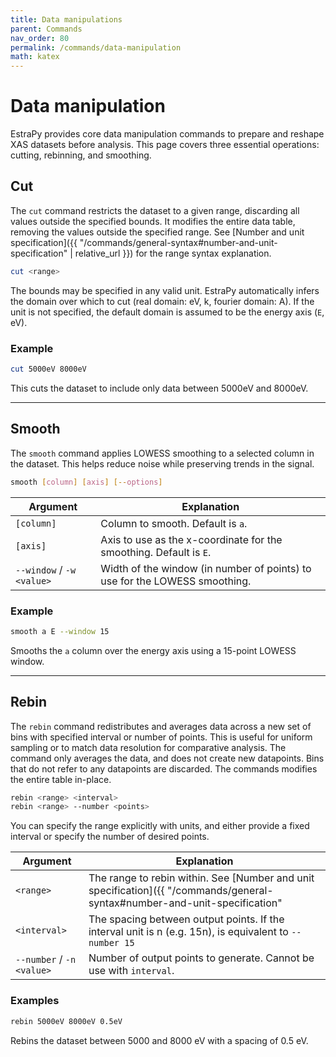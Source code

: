 ```yaml
---
title: Data manipulations
parent: Commands
nav_order: 80
permalink: /commands/data-manipulation
math: katex
---
```


# Data manipulation

EstraPy provides core data manipulation commands to prepare and reshape XAS datasets before analysis. This page covers three essential operations: cutting, rebinning, and smoothing.

## Cut

The `cut` command restricts the dataset to a given range, discarding all values outside the specified bounds.
It modifies the entire data table, removing the values outside the specified range.
See [Number and unit specification]({{ "/commands/general-syntax#number-and-unit-specification" | relative_url }}) for the range syntax explanation.

```sh
cut <range>
```

The bounds may be specified in any valid unit. EstraPy automatically infers the domain over which to cut (real domain: eV, k, fourier domain: A). If the unit is not specified, the default domain is assumed to be the energy axis (`E`, eV).

### Example

```sh
cut 5000eV 8000eV
```

This cuts the dataset to include only data between 5000eV and 8000eV.

---

## Smooth

The `smooth` command applies LOWESS smoothing to a selected column in the dataset. This helps reduce noise while preserving trends in the signal.

```sh
smooth [column] [axis] [--options]
```

|Argument|Explanation|
|--|--|
|<span class="nowrap">`[column]`</span>|Column to smooth. Default is `a`.|
|<span class="nowrap">`[axis]`</span>|Axis to use as the x-coordinate for the smoothing. Default is `E`.|
|<span class="nowrap">`--window` / `-w` `<value>`</span>|Width of the window (in number of points) to use for the LOWESS smoothing.|

### Example

```sh
smooth a E --window 15
```

Smooths the `a` column over the energy axis using a 15-point LOWESS window.

---

## Rebin

The `rebin` command redistributes and averages data across a new set of bins with specified interval or number of points. This is useful for uniform sampling or to match data resolution for comparative analysis.
The command only averages the data, and does not create new datapoints. Bins that do not refer to any datapoints are discarded.
The commands modifies the entire table in-place.

```sh
rebin <range> <interval>
rebin <range> --number <points>
```

You can specify the range explicitly with units, and either provide a fixed interval or specify the number of desired points.

|Argument|Explanation|
|--|--|
|<span class="nowrap">`<range>` </span>|The range to rebin within. See [Number and unit specification]({{ "/commands/general-syntax#number-and-unit-specification" | relative_url }}) for the range syntax explanation.|
|<span class="nowrap">`<interval>`</span>|The spacing between output points. If the interval unit is n (e.g. 15n), is equivalent to `--number 15`|
|<span class="nowrap">`--number` / `-n` `<value>`</span>|Number of output points to generate. Cannot be use with `interval`.|

### Examples

```sh
rebin 5000eV 8000eV 0.5eV
```

Rebins the dataset between 5000 and 8000 eV with a spacing of 0.5 eV.
